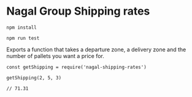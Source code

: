 # Nagal Group Shipping rates

`npm install`

`npm run test`

Exports a function that takes a departure zone, a delivery zone and the number of pallets you want a price for.

```
const getShipping = require('nagal-shipping-rates')

getShipping(2, 5, 3)

// 71.31
```
